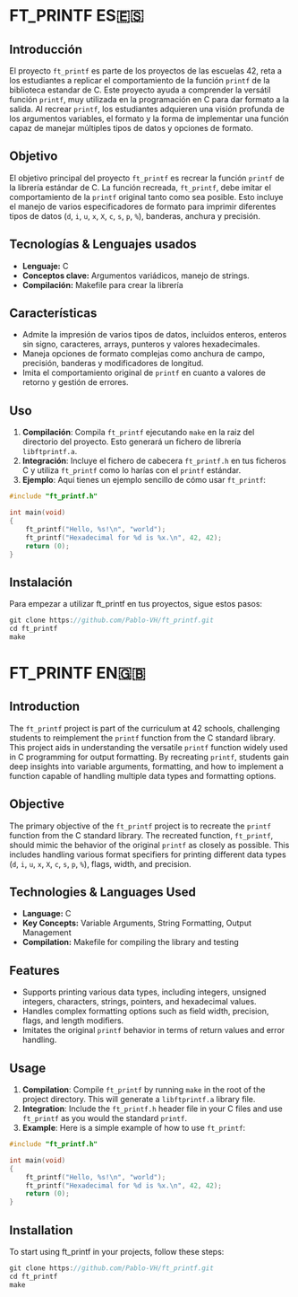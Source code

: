 # FT_PRINTF ES🇪🇸

## Introducción

El proyecto `ft_printf` es parte de los proyectos de las escuelas 42, reta a los estudiantes a replicar el comportamiento de la función `printf` de la biblioteca estandar de C. Este proyecto ayuda a comprender la versátil función `printf`, muy utilizada en la programación en C para dar formato a la salida. Al recrear `printf`, los estudiantes adquieren una visión profunda de los argumentos variables, el formato y la forma de implementar una función capaz de manejar múltiples tipos de datos y opciones de formato.

## Objetivo

El objetivo principal del proyecto `ft_printf` es recrear la función `printf` de la librería estándar de C. La función recreada, `ft_printf`, debe imitar el comportamiento de la `printf` original tanto como sea posible. Esto incluye el manejo de varios especificadores de formato para imprimir diferentes tipos de datos (`d`, `i`, `u`, `x`, `X`, `c`, `s`, `p`, `%`), banderas, anchura y precisión.

## Tecnologías & Lenguajes usados

- **Lenguaje:** C
- **Conceptos clave:** Argumentos variádicos, manejo de strings.
- **Compilación:** Makefile para crear la librería

## Características

- Admite la impresión de varios tipos de datos, incluidos enteros, enteros sin signo, caracteres, arrays, punteros y valores hexadecimales.
- Maneja opciones de formato complejas como anchura de campo, precisión, banderas y modificadores de longitud.
- Imita el comportamiento original de `printf` en cuanto a valores de retorno y gestión de errores.

## Uso

1. **Compilación**: Compila `ft_printf` ejecutando `make` en la raiz del directorio del proyecto. Esto generará un fichero de librería `libftprintf.a`.
2. **Integración**: Incluye el fichero de cabecera `ft_printf.h` en tus ficheros C y utiliza `ft_printf` como lo harías con el `printf` estándar.
3. **Ejemplo**: Aquí tienes un ejemplo sencillo de cómo usar `ft_printf`:

```c
#include "ft_printf.h"

int main(void)
{
    ft_printf("Hello, %s!\n", "world");
    ft_printf("Hexadecimal for %d is %x.\n", 42, 42);
    return (0);
}
```
## Instalación
Para empezar a utilizar ft_printf en tus proyectos, sigue estos pasos:    
```c
git clone https://github.com/Pablo-VH/ft_printf.git
cd ft_printf
make
```

# FT_PRINTF EN🇬🇧

## Introduction

The `ft_printf` project is part of the curriculum at 42 schools, challenging students to reimplement the `printf` function from the C standard library. This project aids in understanding the versatile `printf` function widely used in C programming for output formatting. By recreating `printf`, students gain deep insights into variable arguments, formatting, and how to implement a function capable of handling multiple data types and formatting options.

## Objective

The primary objective of the `ft_printf` project is to recreate the `printf` function from the C standard library. The recreated function, `ft_printf`, should mimic the behavior of the original `printf` as closely as possible. This includes handling various format specifiers for printing different data types (`d`, `i`, `u`, `x`, `X`, `c`, `s`, `p`, `%`), flags, width, and precision.

## Technologies & Languages Used

- **Language:** C
- **Key Concepts:** Variable Arguments, String Formatting, Output Management
- **Compilation:** Makefile for compiling the library and testing

## Features

- Supports printing various data types, including integers, unsigned integers, characters, strings, pointers, and hexadecimal values.
- Handles complex formatting options such as field width, precision, flags, and length modifiers.
- Imitates the original `printf` behavior in terms of return values and error handling.

## Usage

1. **Compilation**: Compile `ft_printf` by running `make` in the root of the project directory. This will generate a `libftprintf.a` library file.
2. **Integration**: Include the `ft_printf.h` header file in your C files and use `ft_printf` as you would the standard `printf`.
3. **Example**: Here is a simple example of how to use `ft_printf`:

```c
#include "ft_printf.h"

int main(void)
{
    ft_printf("Hello, %s!\n", "world");
    ft_printf("Hexadecimal for %d is %x.\n", 42, 42);
    return (0);
}
```
## Installation
To start using ft_printf in your projects, follow these steps:    
```c
git clone https://github.com/Pablo-VH/ft_printf.git
cd ft_printf
make
```
